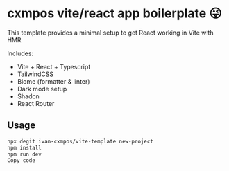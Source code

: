 # cxmpos vite/react app boilerplate 😜

This template provides a minimal setup to get React working in Vite with HMR

Includes:

- Vite + React + Typescript
- TailwindCSS
- Biome (formatter & linter)
- Dark mode setup
- Shadcn
- React Router

## Usage

```bash
npx degit ivan-cxmpos/vite-template new-project
npm install
npm run dev
Copy code
